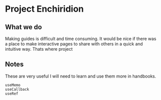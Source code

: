 # Project Enchiridion

## What we do

Making guides is difficult and time consuming. It would be nice if there was a place to make interactive pages to share with others in a quick and intuitive way. Thats where project 

## Notes
These are very useful I will need to learn and use them more in handbooks.
    
    useMemo
    useCallback
    useRef

